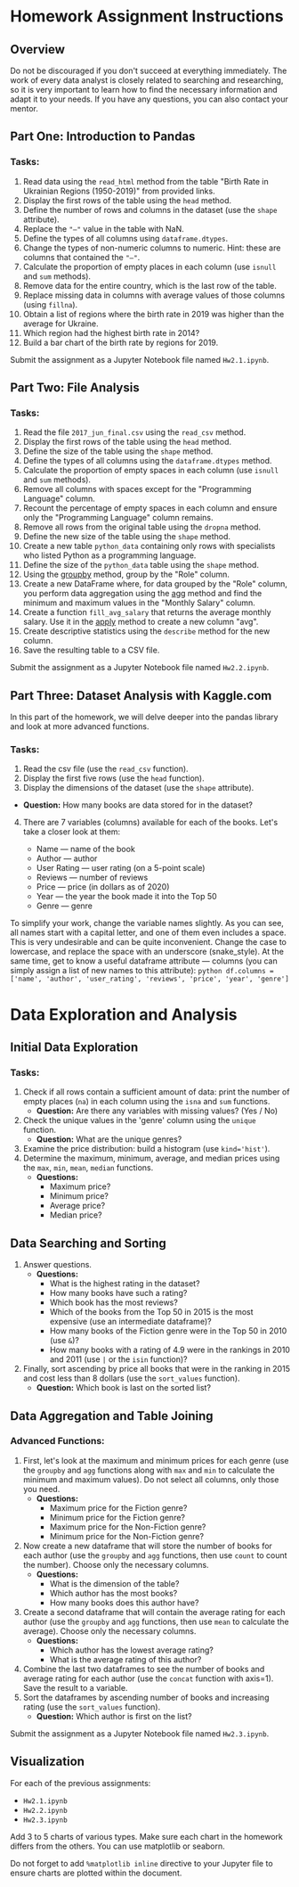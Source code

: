 # Homework Assignment Instructions

## Overview

Do not be discouraged if you don't succeed at everything immediately. The work of every data analyst is closely related to searching and researching, so it is very important to learn how to find the necessary information and adapt it to your needs. If you have any questions, you can also contact your mentor.

## Part One: Introduction to Pandas

### Tasks:
1. Read data using the `read_html` method from the table "Birth Rate in Ukrainian Regions (1950-2019)" from provided links.
2. Display the first rows of the table using the `head` method.
3. Define the number of rows and columns in the dataset (use the `shape` attribute).
4. Replace the `"—"` value in the table with NaN.
5. Define the types of all columns using `dataframe.dtypes`.
6. Change the types of non-numeric columns to numeric. Hint: these are columns that contained the `"—"`.
7. Calculate the proportion of empty places in each column (use `isnull` and `sum` methods).
8. Remove data for the entire country, which is the last row of the table.
9. Replace missing data in columns with average values of those columns (using `fillna`).
10. Obtain a list of regions where the birth rate in 2019 was higher than the average for Ukraine.
11. Which region had the highest birth rate in 2014?
12. Build a bar chart of the birth rate by regions for 2019.

Submit the assignment as a Jupyter Notebook file named `Hw2.1.ipynb`.

## Part Two: File Analysis

### Tasks:
1. Read the file `2017_jun_final.csv` using the `read_csv` method.
2. Display the first rows of the table using the `head` method.
3. Define the size of the table using the `shape` method.
4. Define the types of all columns using the `dataframe.dtypes` method.
5. Calculate the proportion of empty spaces in each column (use `isnull` and `sum` methods).
6. Remove all columns with spaces except for the "Programming Language" column.
7. Recount the percentage of empty spaces in each column and ensure only the "Programming Language" column remains.
8. Remove all rows from the original table using the `dropna` method.
9. Define the new size of the table using the `shape` method.
10. Create a new table `python_data` containing only rows with specialists who listed Python as a programming language.
11. Define the size of the `python_data` table using the `shape` method.
12. Using the [groupby](https://pandas.pydata.org/docs/reference/api/pandas.DataFrame.groupby.html) method, group by the "Role" column.
13. Create a new DataFrame where, for data grouped by the "Role" column, you perform data aggregation using the [agg](https://pandas.pydata.org/docs/reference/api/pandas.DataFrame.agg.html) method and find the minimum and maximum values in the "Monthly Salary" column.
14. Create a function `fill_avg_salary` that returns the average monthly salary. Use it in the [apply](https://pandas.pydata.org/docs/reference/api/pandas.DataFrame.apply.html) method to create a new column "avg".
15. Create descriptive statistics using the `describe` method for the new column.
16. Save the resulting table to a CSV file.

Submit the assignment as a Jupyter Notebook file named `Hw2.2.ipynb`.

## Part Three: Dataset Analysis with Kaggle.com

In this part of the homework, we will delve deeper into the pandas library and look at more advanced functions.

### Tasks:
1. Read the csv file (use the `read_csv` function).
2. Display the first five rows (use the `head` function).
3. Display the dimensions of the dataset (use the `shape` attribute).
- **Question:** How many books are data stored for in the dataset?
4. There are 7 variables (columns) available for each of the books. Let's take a closer look at them:

    - Name — name of the book
    - Author — author
    - User Rating — user rating (on a 5-point scale)
    - Reviews — number of reviews
    - Price — price (in dollars as of 2020)
    - Year — the year the book made it into the Top 50
    - Genre — genre

To simplify your work, change the variable names slightly. As you can see, all names start with a capital letter, and one of them even includes a space. This is very undesirable and can be quite inconvenient. Change the case to lowercase, and replace the space with an underscore (snake_style). At the same time, get to know a useful dataframe attribute — columns (you can simply assign a list of new names to this attribute):
    ```python
    df.columns = ['name', 'author', 'user_rating', 'reviews', 'price', 'year', 'genre']
    ```

# Data Exploration and Analysis

## Initial Data Exploration

### Tasks:
1. Check if all rows contain a sufficient amount of data: print the number of empty places (`na`) in each column using the `isna` and `sum` functions.
   - **Question:** Are there any variables with missing values? (Yes / No)
2. Check the unique values in the 'genre' column using the `unique` function.
   - **Question:** What are the unique genres?
3. Examine the price distribution: build a histogram (use `kind='hist'`).
4. Determine the maximum, minimum, average, and median prices using the `max`, `min`, `mean`, `median` functions.
   - **Questions:**
      - Maximum price?
      - Minimum price?
      - Average price?
      - Median price?

## Data Searching and Sorting

1. Answer questions.
   - **Questions:**
     - What is the highest rating in the dataset?
     - How many books have such a rating?
     - Which book has the most reviews? 
     - Which of the books from the Top 50 in 2015 is the most expensive (use an intermediate dataframe)? 
     - How many books of the Fiction genre were in the Top 50 in 2010 (use `&`)? 
     - How many books with a rating of 4.9 were in the rankings in 2010 and 2011 (use `|` or the `isin` function)?
2. Finally, sort ascending by price all books that were in the ranking in 2015 and cost less than 8 dollars (use the `sort_values` function).
   - **Question:** Which book is last on the sorted list?

## Data Aggregation and Table Joining

### Advanced Functions:
1. First, let's look at the maximum and minimum prices for each genre (use the `groupby` and `agg` functions along with `max` and `min` to calculate the minimum and maximum values). Do not select all columns, only those you need.
   - **Questions:**
      - Maximum price for the Fiction genre?
      - Minimum price for the Fiction genre?
      - Maximum price for the Non-Fiction genre?
      - Minimum price for the Non-Fiction genre?
2. Now create a new dataframe that will store the number of books for each author (use the `groupby` and `agg` functions, then use `count` to count the number). Choose only the necessary columns.
   - **Questions:**
      - What is the dimension of the table?
      - Which author has the most books?
      - How many books does this author have?
3. Create a second dataframe that will contain the average rating for each author (use the `groupby` and `agg` functions, then use `mean` to calculate the average). Choose only the necessary columns.
   - **Questions:**
      - Which author has the lowest average rating?
      - What is the average rating of this author?
4. Combine the last two dataframes to see the number of books and average rating for each author (use the `concat` function with axis=1). Save the result to a variable.
5. Sort the dataframes by ascending number of books and increasing rating (use the `sort_values` function).
   - **Question:** Which author is first on the list?


Submit the assignment as a Jupyter Notebook file named `Hw2.3.ipynb`.

## Visualization

For each of the previous assignments:
- `Hw2.1.ipynb`
- `Hw2.2.ipynb`
- `Hw2.3.ipynb`

Add 3 to 5 charts of various types. Make sure each chart in the homework differs from the others. You can use matplotlib or seaborn.

Do not forget to add `%matplotlib inline` directive to your Jupyter file to ensure charts are plotted within the document.
